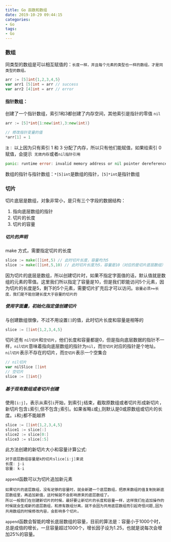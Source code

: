 ```yaml
---
title: Go 函数和数组
date: 2019-10-29 09:44:15
categories:
- Go
tags:
- Go
---
```

### 数组
同类型的数组是可以相互赋值的：`长度一样，并且每个元素的类型也一样的数组，才是同类型的数组。`
``` go
arr := [5]int{1,2,3,4,5}
var arr1 [5]int = arr // success
var arr2 [4]int = arr // error
```
#### **指针数组：**
创建了一个指针数组，索引1和3都创建了内存空间，其他索引是指针的零值 `nil `
```go
arr := [5]*int{1:new(int),3:new(int)}

// 修改指针变量的值
*arr[1] = 1
```
`注：` 以上因为只有索引 1 和 3 分配了内存，所以只有他们能赋值，如果给索引 0 赋值，会提示` 无效内存`或者`nil指针引用`
``` go
panic: runtime error: invalid memory address or nil pointer dereference
```
数组的指针与指针数组：`*[5]int`是数组的指针，`[5]*int`是指针数组
### 切片
切片底层是数组，对象非常小，是只有三个字段的数据结构：

1. 指向底层数组的指针
2. 切片的长度
3. 切片的容量

##### **切片的声明**
make 方式，需要指定切片的长度

```go
slice := make([]int,5) // 此时切片长度，容量均为5
slice := make([]int,5,10) // 此时切片长度为5，容量是10（对应的是切片底层数组）
```
因为切片的底层是数组，所以创建切片时，如果不指定字面值的话，默认值就是数组的元素的零值。这里我们所以指定了容量是10，但是我们职能访问5个元素，因为切片的长度是5，剩下的5个元素，需要切片扩充后才可以访问。`容量必须>=长度，我们是不能创建长度大于容量的切片的`

##### **使用字面量，初始化指定值创建切片**
与创建数组很像，不过不用设置`[]`的值，此时切片长度和容量是相等的
```go
slice := []int{1,2,3,4,5}
```

切片还有 `nil切片`和`空切片`，他们长度和容量都是0，但是指向底层数据的指针不一样，`nil切片`意味着指向底层数组的指针为`nil`，而`空切片`对应的指针是个地址。
`nil切片`表示不存在的切片，而`空切片`表示一个空集合
```go
// nil切片
var nilSlice []int
// 空切片
slice := []int{}
```
##### **基于现有数组或者切片创建**
使用`[i:j]`，表示从索引`i`开始，到索引`j`结束，截取原数组或者切片形成新切片，新切片包含`i`索引,但不包含`j`索引。如果省略`i`或`j`,则默认是0或原数组或切片的长度。`i`和`j`都不能越界
```go
slice := []int{1,2,3,4,5}
slice1 := slice[:] 
slice2 := slice[0:]
slice3 := slice[:5]
```

此方法创建的新切片大小和容量计算公式:
```go
对于底层数组容量是k的切片slice[i:j]来说
长度: j-i
容量: k-i
```

`append`函数可以为切片追加新元素
```
如果切片的底层数组，没有足够的容量时，就会新建一个底层数组，把原来数组的值复制到新底层数组里，再追加新值，这时候就不会影响原来的底层数组了。
所以一般我们在创建新切片的时候，最好要让新切片的长度和容量一样，这样我们在追加操作的时候就会生成新的底层数组，和原有数组分离，就不会因为共用底层数组而引起奇怪问题,因为共用数组的时候修改内容，会影响多个切片。
```
`append`函数会智能的增长底层数组的容量，目前的算法是：容量小于1000个时，总是成倍的增长，一旦容量超过1000个，增长因子设为1.25，也就是说每次会增加25%的容量。